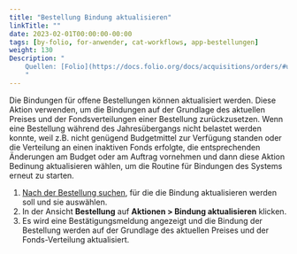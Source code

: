 ```yaml
---
title: "Bestellung Bindung aktualisieren"
linkTitle: ""
date: 2023-02-01T00:00:00-00:00
tags: [by-folio, for-anwender, cat-workflows, app-bestellungen]
weight: 130
Description: "
    Quellen: [Folio](https://docs.folio.org/docs/acquisitions/orders/#updating-encumbrances-for-an-order ) & [GBV](https://info.gbv.de/display/FOLIOGBVEXTERN/Folio:+Bestellung+Bindung+aktualisieren)
    "
---
```


Die Bindungen für offene Bestellungen können aktualisiert werden. Diese Aktion verwenden, um die Bindungen auf der Grundlage des aktuellen Preises und der Fondsverteilungen einer Bestellung zurückzusetzen. Wenn eine Bestellung während des Jahresübergangs nicht belastet werden konnte, weil z.B. nicht genügend Budgetmittel zur Verfügung standen oder die Verteilung an einen inaktiven Fonds erfolgte, die entsprechenden Änderungen am Budget oder am Auftrag vornehmen und dann diese Aktion Bedinung aktualisieren wählen, um die Routine für Bindungen des Systems erneut zu starten.

1.  [Nach der Bestellung suchen](https://info.gbv.de/display/FOLIOGBVEXTERN/Folio%3A+Bestellungen+suchen+und+exportieren), für die die Bindung aktualisieren werden soll und sie auswählen.
2.  In der Ansicht **Bestellung** auf **Aktionen > Bindung aktualisieren** klicken.
3.  Es wird eine Bestätigungsmeldung angezeigt und die Bindung der Bestellung werden auf der Grundlage des aktuellen Preises und der Fonds-Verteilung aktualisiert.
